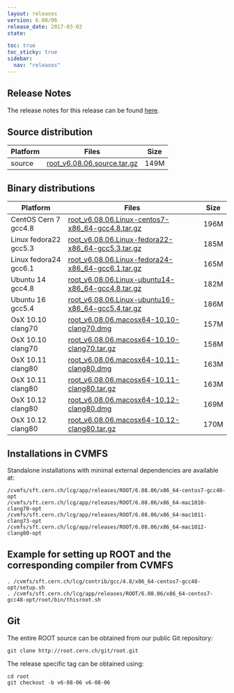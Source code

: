 ```yaml
---
layout: releases
version: 6.08/06
release_date: 2017-03-02
state:

toc: true
toc_sticky: true
sidebar:
  nav: "releases"
---
```



## Release Notes

The release notes for this release can be found [here](https://root.cern.ch/doc/v608/release-notes.html#release-6.0806).

## Source distribution

| Platform       | Files | Size |
|-----------|-------|-----|
| source | [root_v6.08.06.source.tar.gz](https://root.cern.ch/download/root_v6.08.06.source.tar.gz) | 149M |


## Binary distributions

| Platform       | Files | Size |
|-----------|-------|-----|
| CentOS Cern 7 gcc4.8 | [root_v6.08.06.Linux-centos7-x86_64-gcc4.8.tar.gz](https://root.cern.ch/download/root_v6.08.06.Linux-centos7-x86_64-gcc4.8.tar.gz) | 196M |
| Linux fedora22 gcc5.3 | [root_v6.08.06.Linux-fedora22-x86_64-gcc5.3.tar.gz](https://root.cern.ch/download/root_v6.08.06.Linux-fedora22-x86_64-gcc5.3.tar.gz) | 185M |
| Linux fedora24 gcc6.1 | [root_v6.08.06.Linux-fedora24-x86_64-gcc6.1.tar.gz](https://root.cern.ch/download/root_v6.08.06.Linux-fedora24-x86_64-gcc6.1.tar.gz) | 165M |
| Ubuntu 14 gcc4.8 | [root_v6.08.06.Linux-ubuntu14-x86_64-gcc4.8.tar.gz](https://root.cern.ch/download/root_v6.08.06.Linux-ubuntu14-x86_64-gcc4.8.tar.gz) | 182M |
| Ubuntu 16 gcc5.4 | [root_v6.08.06.Linux-ubuntu16-x86_64-gcc5.4.tar.gz](https://root.cern.ch/download/root_v6.08.06.Linux-ubuntu16-x86_64-gcc5.4.tar.gz) | 186M |
| OsX 10.10 clang70 | [root_v6.08.06.macosx64-10.10-clang70.dmg](https://root.cern.ch/download/root_v6.08.06.macosx64-10.10-clang70.dmg) | 157M |
| OsX 10.10 clang70 | [root_v6.08.06.macosx64-10.10-clang70.tar.gz](https://root.cern.ch/download/root_v6.08.06.macosx64-10.10-clang70.tar.gz) | 158M |
| OsX 10.11 clang80 | [root_v6.08.06.macosx64-10.11-clang80.dmg](https://root.cern.ch/download/root_v6.08.06.macosx64-10.11-clang80.dmg) | 163M |
| OsX 10.11 clang80 | [root_v6.08.06.macosx64-10.11-clang80.tar.gz](https://root.cern.ch/download/root_v6.08.06.macosx64-10.11-clang80.tar.gz) | 163M |
| OsX 10.12 clang80 | [root_v6.08.06.macosx64-10.12-clang80.dmg](https://root.cern.ch/download/root_v6.08.06.macosx64-10.12-clang80.dmg) | 169M |
| OsX 10.12 clang80 | [root_v6.08.06.macosx64-10.12-clang80.tar.gz](https://root.cern.ch/download/root_v6.08.06.macosx64-10.12-clang80.tar.gz) | 170M |



## Installations in CVMFS

Standalone installations with minimal external dependencies are available at:
~~~
/cvmfs/sft.cern.ch/lcg/app/releases/ROOT/6.08.06/x86_64-centos7-gcc48-opt
/cvmfs/sft.cern.ch/lcg/app/releases/ROOT/6.08.06/x86_64-mac1010-clang70-opt
/cvmfs/sft.cern.ch/lcg/app/releases/ROOT/6.08.06/x86_64-mac1011-clang73-opt
/cvmfs/sft.cern.ch/lcg/app/releases/ROOT/6.08.06/x86_64-mac1012-clang80-opt
~~~


## Example for setting up ROOT and the corresponding compiler from CVMFS

~~~
. /cvmfs/sft.cern.ch/lcg/contrib/gcc/4.8/x86_64-centos7-gcc48-opt/setup.sh
. /cvmfs/sft.cern.ch/lcg/app/releases/ROOT/6.08.06/x86_64-centos7-gcc48-opt/root/bin/thisroot.sh
~~~

## Git

The entire ROOT source can be obtained from our public Git repository:

~~~
git clone http://root.cern.ch/git/root.git
~~~
The release specific tag can be obtained using:
~~~
cd root
git checkout -b v6-08-06 v6-08-06
~~~

